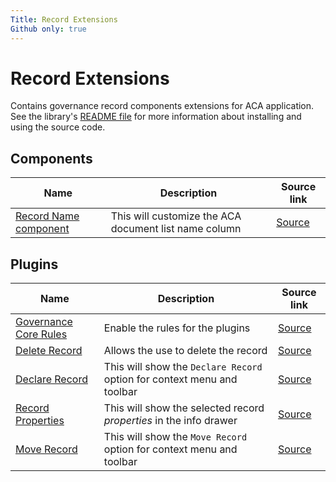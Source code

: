 ```yaml
---
Title: Record Extensions
Github only: true
---
```


# Record Extensions

Contains governance record components extensions for ACA application.
See the library's
[README file](../../../../README.md)
for more information about installing and using the source code.

<!--record start-->

## Components

| Name                                              | Description                                           | Source link                                                                    |
| ------------------------------------------------- | ----------------------------------------------------- | ------------------------------------------------------------------------------ |
| [Record Name component](record-name.component.md) | This will customize the ACA document list name column | [Source](../../src/lib/record/components/record-name/record-name.component.ts) |

## Plugins

| Name                                                     | Description                                                             | Source link                                                     |
| -------------------------------------------------------- | ----------------------------------------------------------------------- | --------------------------------------------------------------- |
| [Governance Core Rules](governance-core-rules.plugin.md) | Enable the rules for the plugins                                        | [Source](../../assets/governance.plugin.json)                   |
| [Delete Record](delete-record.plugin.md)                 | Allows the use to delete the record                                     | [Source](../../src/lib/record/effects/delete-record.effect.ts)  |
| [Declare Record](declare-record.action.md)               | This will show the `Declare Record` option for context menu and toolbar | [Source](../../src/lib/record/effects/declare-record.effect.ts) |
| [Record Properties](record-properties.plugin.md)         | This will show the selected record _properties_ in the info drawer      | [Source](../../assets/governance.plugin.json)                   |
| [Move Record](move-record.plugin.md)                     | This will show the `Move Record` option for context menu and toolbar    | [Source](../../src/lib/record/effects/move-record.effect.ts)    |

<!--record end-->
